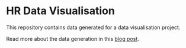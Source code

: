 # HR Data Visualisation

This repository contains data generated for a data visualisation project.

Read more about the data generation in this [blog post](https://malshal.github.io/bitsploit/generate-your-own-dataset).